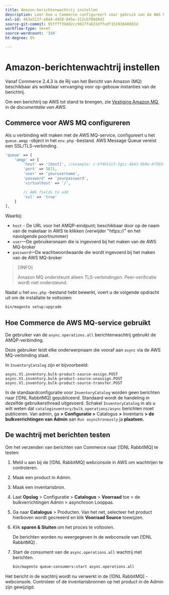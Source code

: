 ```yaml
---
title: Amazon-berichtenwachtrij instellen
description: Leer hoe u Commerce configureert voor gebruik van de AWS MQ-service.
exl-id: 463e513f-e8d4-4450-845e-312cbf00d843
source-git-commit: 95ffff39d82cc9027fa633dffedf15193040802d
workflow-type: tm+mt
source-wordcount: '334'
ht-degree: 0%

---
```


# Amazon-berichtenwachtrij instellen

Vanaf Commerce 2.4.3 is de Rij van het Bericht van Amazon (MQ) beschikbaar als wolkklaar vervanging voor op-gebouw instanties van de berichtrij.

Om een berichtrij op AWS tot stand te brengen, zie [&#x200B; Vestiging Amazon MQ &#x200B;](https://docs.aws.amazon.com/amazon-mq/latest/developer-guide/amazon-mq-setting-up.html) in de _documentatie van AWS_.

## Commerce voor AWS MQ configureren

Als u verbinding wilt maken met de AWS MQ-service, configureert u het `queue.amqp` -object in het `env.php` -bestand.
AWS Message Queue vereist een SSL/TLS-verbinding.

```php
'queue' => [
    'amqp' => [
        'host' => '[host]', //example: c-bf4kk1c5-5gcc-4b43-9b9e-8f5b54d234.mq.us-west-3.amazonaws.com
        'port' => 5671,
        'user' => 'yourusername',
        'password' => 'yourpassword',
        'virtualhost' => '/',

        // AWS fields to add
        'ssl' => 'true'
    ]
],
```

Waarbij:

- `host` - De URL voor het AMQP-eindpunt; beschikbaar door op de naam van de makelaar in AWS te klikken (verwijder &quot;https://&quot; en het navolgende poortnummer)
- `user`—De gebruikersnaam die is ingevoerd bij het maken van de AWS MQ-broker
- `password`—De wachtwoordwaarde die wordt ingevoerd bij het maken van de AWS MQ-broker

>[!INFO]
>
>Amazon MQ ondersteunt alleen TLS-verbindingen. Peer-verificatie wordt niet ondersteund.

Nadat u het `env.php` -bestand hebt bewerkt, voert u de volgende opdracht uit om de installatie te voltooien:

```bash
bin/magento setup:upgrade
```

## Hoe Commerce de AWS MQ-service gebruikt

De gebruiker van de `async.operations.all` berichtenwachtrij gebruikt de AMQP-verbinding.

Deze gebruiker leidt elke onderwerpnaam die vooraf aan `async` via de AWS MQ-verbinding staat.

In `InventoryCatalog` zijn er bijvoorbeeld:

```text
async.V1.inventory.bulk-product-source-assign.POST
async.V1.inventory.bulk-product-source-unassign.POST
async.V1.inventory.bulk-product-source-transfer.POST
```

In de standaardconfiguratie voor `InventoryCatalog` worden geen berichten naar [!DNL RabbitMQ] gepubliceerd. Standaard wordt de handeling in dezelfde gebruikersthread uitgevoerd. Schakel `InventoryCatalog` in als u wilt weten dat `cataloginventory/bulk_operations/async` berichten moet publiceren. Van admin, ga **> Configuratie >** Catalogus **>** Inventaris **> de bulkverrichtingen van Admin** aan `Run asynchronously` ja **plaatsen.**

## De wachtrij met berichten testen

Om het verzenden van berichten van Commerce naar [!DNL RabbitMQ] te testen:

1. Meld u aan bij de [!DNL RabbitMQ] webconsole in AWS om wachtrijen te controleren.
1. Maak een product in Admin.
1. Maak een inventarisbron.
1. Laat **Opslag** > Configuratie > **Catalogus** > **Voorraad** toe > de bulkverrichtingen Admin > asynchroon Looppas.
1. Ga naar **Catalogus** > Producten. Van het net, selecteer het product hierboven wordt gecreeerd en klik **Voorraad Source** toewijzen.
1. Klik **sparen &amp; Sluiten** om het proces te voltooien.

   De berichten worden nu weergegeven in de webconsole van [!DNL RabbitMQ] .

1. Start de consument van de `async.operations.all` wachtrij met berichten.

   ```bash
   bin/magento queue:consumers:start async.operations.all
   ```

Het bericht in de wachtrij wordt nu verwerkt in de [!DNL RabbitMQ] -webconsole.
Controleer of de inventarisbronnen op het product in de Admin zijn gewijzigd.

